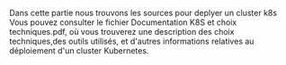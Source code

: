 Dans cette partie nous trouvons les sources pour deplyer un cluster k8s
Vous pouvez consulter le fichier Documentation K8S et choix techniques.pdf, où vous trouverez une description des choix techniques,des outils utilisés, et d'autres informations relatives au déploiement d'un cluster Kubernetes.